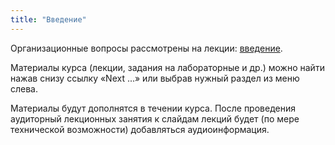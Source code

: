```yaml
---
title: "Введение"
---
```


Организационные вопросы рассмотрены на лекции: <a target="_blank" rel="noopener noreferrer" href="slides/intro.html">введение</a>.

Материалы курса (лекции, задания на лабораторные и др.) можно найти нажав снизу ссылку «Next ...» или выбрав нужный раздел из меню слева.

Материалы будут дополнятся в течении курса. После проведения аудиторный лекционных занятия к слайдам лекций будет (по мере технической возможности) добавляться аудиоинформация.

